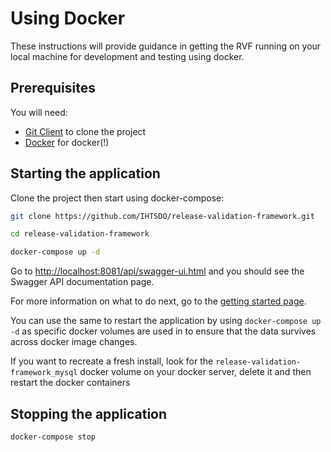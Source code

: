 Using Docker
===================

These instructions will provide guidance in getting the RVF running on your local machine for development and testing using docker.


Prerequisites
-------------

You will need:
- [Git Client](https://git-scm.com/) to clone the project
- [Docker](https://www.docker.com/get-started) for docker(!)

Starting the application
------------------------

Clone the project then start using docker-compose:

```bash
git clone https://github.com/IHTSDO/release-validation-framework.git
```
```bash
cd release-validation-framework
```
```bash
docker-compose up -d
```

Go to <http://localhost:8081/api/swagger-ui.html> and you should see the Swagger API documentation page.

For more information on what to do next, go to the [getting started page](getting-started.md).

You can use the same to restart the application by using `docker-compose up -d` as specific docker volumes are used in to ensure that the data survives across docker image changes. 

If you want to recreate a fresh install, look for the `release-validation-framework_mysql` docker volume on your docker server, delete it and then restart the docker containers

Stopping the application
------------------------

```bash
docker-compose stop
```
